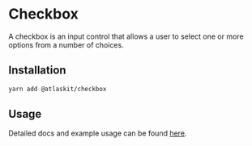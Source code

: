 # Checkbox

A checkbox is an input control that allows a user to select one or more options from a number of
choices.

## Installation

```sh
yarn add @atlaskit/checkbox
```

## Usage

Detailed docs and example usage can be found [here](https://atlassian.design/components/checkbox/).
